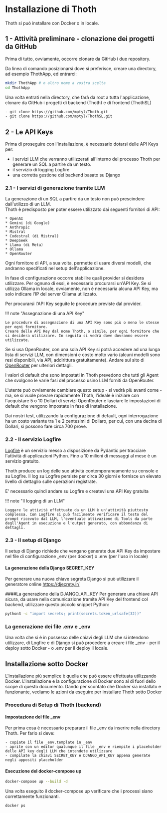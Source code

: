 # Installazione di Thoth 

Thoth si può installare con Docker o in locale.

## 1 - Attività preliminare - clonazione dei progetti da GitHub

Prima di tutto, ovviamente, occorre clonare da GitHub i due repository. 

Da linea di comando posizionarsi dove si preferisce, creare una directory, ad esempio ThothApp, ed entrarci:
   ```bash
   mkdir ThothApp # o altro nome a vostra scelta
   cd ThothApp
   ```

Una volta entrati nella directory, che farà da root a tutta l'applicazione, clonare da GitHub i progetti di backend (Thoth) e di frontend (ThothSL)

   ```bash
   - git clone https://github.com/mptyl/Thoth.git 
   - git clone https://github.com/mptyl/ThothSL.git 
   ```

## 2 - Le API Keys
Prima di proseguire con l'installazione, è necessario dotarsi delle API Keys per:

* i servizi LLM che verranno utilizzerati all'interno del processo Thoth per generare un SQL a partire da un testo.
* il servizio di logging Logfire
* una corretta gestione del backend basato su Django

### 2.1 - I servizi di generazione tramite LLM
La generazione di un SQL a partire da un testo non può prescindere dall'utilizzo di un LLM.  
Thoth è predisposto per poter essere utilizzato dai seguenti fornitori di API:

    * OpenAI 
    * Gemini (di Google)
    * Anthropic 
    * Mistral
    * Codestral (di Mistral)
    * DeepSeek
    * Llama (di Meta)
    * Ollama
    * OpenRouter

Ogni fornitore di API, a sua volta, permette di usare diversi modelli, che andranno specificati nel setup dell'applicazione.

In fase di configurazione occorre stabilire quali provider si desidera utilizzare.  Per ognuno di essi, è necessario procurarsi un'API Key.
Se si utilizza Ollama in locale, ovviamente, non è necessaria alcuna API Key, ma solo indicare l'IP del server Ollama utilizzato. 

Per procurarsi l'API Key seguite le procedure previste dal provider.

!!! note "Assegnazione di una API Key"

    Le procedure di assegnazione di una API Key sono più o meno le stesse per ogni fornitore. 
    Creare delle API Key dal nome Thoth, o simile, per ogni fornitore che si desidera utilizzare. In seguita si vedrà dove dovranno essere utilizzate.

Se si usa OpenRouter, con una sola API Key si potrà accedere ad una lunga lista di servizi LLM, con dimensioni e costo molto vario (alcuni modelli sono resi disponibili, via API, addirittura gratuitamente). Andare sul sito di [OpenRouter](https://openrouter.ai/) per ulteriori dettagli.

I valori di default che sono impostati in Thoth prevedono che tutti gli Agent che svolgono le varie fasi del processo usino LLM forniti da OpenRouter. 

L'utente può ovviamente cambiare questo setup - si vedrà più avanti come - ma, se si vuole provare rapidamente Thoth, l'ideale è iniziare con l'acquistare  5 o 10 Dollari di servizi OpenRouter e lasciare le impostazioni di default che vengono impostate in fase di installazione. 

Dai nostri test, utilizzando la configurazione di default, ogni interrogazione ha un costo variante tra 1 e 2 centesimi di Dollaro, per cui, con una decina di Dollari, si possono fare circa 700 prove.

### 2.2 - Il servizio Logfire
[Logfire](https://pydantic.dev/logfire) è un servizio messo a disposizione da Pydantic per tracciare l'attività di applicazioni Python. Fino a 10 milioni di messaggi al mese è un servizio gratuito.  

Thoth produce un log delle sue attività contemporaneamente su console e su Logfire. Il log su Logfire persiste per circa 30 giorni e fornisce un elevato livello di dettaglio sulle operazioni registrate.

E' necessario quindi andare su Logfire e createvi una API Key gratuita

!!! note "Il logging di un LLM"

    Loggare le attività effettuate da un LLM è un'attività piuttosto complessa. Con Logfire si può facilmente verificare il testo del prompt ricevuto dal LLM, l'eventuale attivazione di Tools da parte degll'Agent in esecuzione e l'output generato, con abbondanza di dettagli.

### 2.3 - Il setup di Django

Il setup di Django richiede che vengano generate due API Key da impostare nel file di configurazione _env (per docker) o .env (per l'uso in locale)

#### La generazione della Django SECRET_KEY
Per generare una nuova chiave segreta Django si può utilizzare il generatore online https://djecrety.ir/

####La generazione della DJANGO_API_KEY
Per generare una chiave API sicura, da usare nella comunicazione tramite API Key del frontend col backend, utilizzare questo piccolo snippet Python:
```bash
python3 -c "import secrets; print(secrets.token_urlsafe(32))"
```

### La generazione dei file .env e _env
Una volta che si è in possesso delle chiavi degli LLM che si intendono utilizzare, di Logfire e di Django si può procedere a creare i file _env - per il deploy sotto Docker - o .env per il deploy il locale.

## Installazione sotto Docker
L'installazione più semplice è quella che può essere effettuata utilizzando Docker. 
L'installazione e la configurazione di Docker sono al di fuori dello scope di questo documento.
Dando per scontato che Docker sia installato e funzionante, vediamo le azioni da eseguire per installare Thoth sotto Docker

### Procedura di Setup di Thoth (backend)

#### Impostazione del file _env
Per prima cosa è necessario preparare il file _env da inserire nella directory Thoth. Per farlo si deve:  

    - copiate il file _env.template in _env
    - aprite con un editor qualunque il file _env e riempite i placeholder delle API key degli LLM che intendete utilizzare
    - compilate la chiavi SECRET_KEY e DJANGO_API_KEY appena generate negli appositi placeholder
    
#### Esecuzione del docker-compose up

```bash
docker-compose up --build -d
```

Una volta eseguito il docker-compose up verificare che i processi siano correttamente funzionanti.

```bash
docker ps
```
